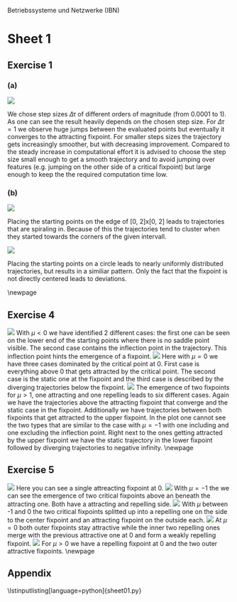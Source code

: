 Betriebssysteme und Netzwerke (IBN)

# Sheet 1

## Exercise 1

### (a)

![](sheet01_ex1a.png)

We chose step sizes $\Delta\tau$ of different orders of magnitude (from 0.0001 to 1). As one can see the result heavily depends on the chosen step size. For $\Delta\tau = 1$ we observe huge jumps between the evaluated points but eventually it converges to the attracting fixpoint. For smaller steps sizes the trajectory gets increasingly smoother, but with decreasing improvement. Compared to the steady increase in computational effort it is advised to choose the step size small enough to get a smooth trajectory and to avoid jumping over features (e.g. jumping on the other side of a critical fixpoint) but large enough to keep the the required computation time low.

### (b)

![](sheet01_ex1bsquare.png)

Placing the starting points on the edge of [0, 2]x[0, 2] leads to trajectories that are spiraling in. Because of this the trajectories tend to cluster when they started towards the corners of the given intervall.

![](sheet01_ex1bcircle.png)

Placing the starting points on a circle leads to nearly uniformly distributed trajectories, but results in a similiar pattern. Only the fact that the fixpoint is not directly centered leads to deviations.

\newpage

## Exercise 4

![](sheet01_ex4_mu=-1.png)
With $\mu < 0$ we have identified 2 different cases: the first one can be seen on the lower end of the starting points where there is no saddle point visible. The second case contains the inflection point in the trajectory. This inflection point hints the emergence of a fixpoint.
![](sheet01_ex4_mu=0.png)
Here with $\mu = 0$ we have three cases dominated by the critical point at 0. First case is everything above 0 that gets attracted by the critical point. The second case is the static one at the fixpoint and the third case is described by the diverging trajectories below the fixpoint.
![](sheet01_ex4_mu=1.png)
The emergence of two fixpoints for $\mu > 1$, one attracting and one repelling leads to six different cases. Again we have the trajectories above the attracting fixpoint that converge and the static case in the fixpoint. Additionally we have trajectories between both fixpoints that get attracted to the upper fixpoint. In the plot one cannot see the two types that are similar to the case with $\mu = -1$ with one including and one excluding the inflection point. Right next to the ones getting attracted by the upper fixpoint we have the static trajectory in the lower fixpoint followed by diverging trajectories to negative infinity. 
\newpage

## Exercise 5

![](sheet01_ex5_mu=-2.png)
Here you can see a single attreacting fixpoint at 0. 
![](sheet01_ex5_mu=-1.png)
With $\mu = -1$ the we can see the emergence of two critical fixpoints above an beneath the attracting one. Both have a attracting and repelling side.
![](sheet01_ex5_mu=-0.5.png)
With $\mu$ between -1 and 0 the two critical fixpoints splitted up into a repelling one on the side to the center fixpoint and an attracting fixpoint on the outside each.
![](sheet01_ex5_mu=0.png)
At $\mu = 0$ both outer fixpoints stay attractive while the inner two repelling ones merge with the previous attractive one at 0 and form a weakly repelling fixpoint.
![](sheet01_ex5_mu=1.png)
For $\mu > 0$ we have a repelling fixpoint at 0 and the two outer attractive fixpoints.
\newpage

## Appendix

\lstinputlisting[language=python]{sheet01.py}
